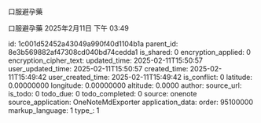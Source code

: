 口服避孕藥

口服避孕藥
2025年2月11日
下午 03:49


id: 1c001d52452a43049a990f40d1104b1a
parent_id: 8e3b569882af47308cd040bd74cedda1
is_shared: 0
encryption_applied: 0
encryption_cipher_text: 
updated_time: 2025-02-11T15:50:57
user_updated_time: 2025-02-11T15:50:57
created_time: 2025-02-11T15:49:42
user_created_time: 2025-02-11T15:49:42
is_conflict: 0
latitude: 0.00000000
longitude: 0.00000000
altitude: 0.0000
author: 
source_url: 
is_todo: 0
todo_due: 0
todo_completed: 0
source: onenote
source_application: OneNoteMdExporter
application_data: 
order: 95100000
markup_language: 1
type_: 1